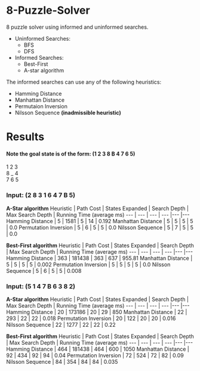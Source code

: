 # 8-Puzzle-Solver
8 puzzle solver using informed and uninformed searches.

- Uninformed Searches: 
  - BFS
  - DFS
- Informed Searches:
  - Best-First
  - A-star algorithm

The informed searches can use any of the following heuristics:
- Hamming Distance
- Manhattan Distance
- Permutaion Inversion
- Nilsson Sequence **(inadmissible heuristic)**

# Results

#### Note the goal state is of the form: (1 2 3 8 B 4 7 6 5)
1 2 3<br />
8 _ 4<br />
7 6 5<br />

### Input: (2 8 3 1 6 4 7 B 5)

**A-Star algorithm**
Heuristic | Path Cost | States Expanded | Search Depth | Max Search Depth | Running Time (average ms)
--- | --- | --- | --- |--- |---
Hamming Distance | 5 | 1581 | 5 | 14 | 0.192
Manhattan Distance | 5 | 5 | 5 | 5 | 0.0
Permutation Inversion | 5 | 6 | 5 | 5 | 0.0
Nilsson Sequence | 5 | 7 | 5 | 5 | 0.0

**Best-First algorithm**
Heuristic | Path Cost | States Expanded | Search Depth | Max Search Depth | Running Time (average ms)
--- | --- | --- | --- |--- |---
Hamming Distance | 363 | 181438 | 363 | 637 | 955.81
Manhattan Distance | 5 | 5 | 5 | 5 | 0.002
Permutation Inversion | 5 | 5 | 5 | 5 | 0.0
Nilsson Sequence | 5 | 6 | 5 | 5 | 0.008

### Input: (5 1 4 7 B 6 3 8 2)

**A-Star algorithm**
Heuristic | Path Cost | States Expanded | Search Depth | Max Search Depth | Running Time (average ms)
--- | --- | --- | --- |--- |---
Hamming Distance | 20 | 173186 | 20 | 29 | 850
Manhattan Distance | 22 | 293 | 22 | 22 | 0.018
Permutation Inversion | 20 | 122 | 20 | 20 | 0.016
Nilsson Sequence | 22 | 1277 | 22 | 22 | 0.22

**Best-First algorithm**
Heuristic | Path Cost | States Expanded | Search Depth | Max Search Depth | Running Time (average ms)
--- | --- | --- | --- |--- |---
Hamming Distance | 464 | 181438 | 464 | 600 | 1050
Manhattan Distance | 92 | 434 | 92 | 94 | 0.04
Permutation Inversion | 72 | 524 | 72 | 82 | 0.09
Nilsson Sequence | 84 | 354 | 84 | 84 | 0.035
